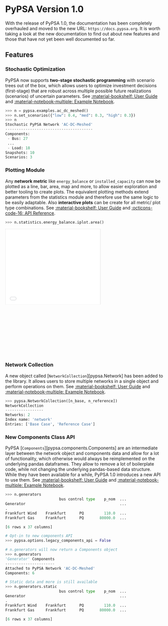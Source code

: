 # PyPSA Version 1.0

With the release of PyPSA 1.0, the documentation has been completely overhauled and moved to the new URL: `https://docs.pypsa.org`. It is worth taking a look at the new documentation to find out about new features and those that have not yet been well documented so far.

## Features

### Stochastic Optimization

PyPSA now supports **two-stage stochastic programming** with scenario trees out of the box, which allows users to optimize investment decisions (first-stage) that are robust across multiple possible future realizations (scenarios) of uncertain parameters. See [:material-bookshelf: User Guide](stochastic-optimization.md) and [:material-notebook-multiple: Example Notebook](/examples/stochastic-optimization.ipynb).

```python
>>> n = pypsa.examples.ac_dc_meshed()
>>> n.set_scenarios({"low": 0.4, "med": 0.3, "high": 0.3})
>>> n
Stochastic PyPSA Network 'AC-DC-Meshed'
---------------------------------------
Components:
 - Bus: 27
 ...
 - Load: 18
Snapshots: 10
Scenarios: 3
```

### Plotting Module
Any **network metric** like `energy_balance` or `installed_capacity` can now be plotted as a line, bar, area, map and more, to allow easier exploration and better tooling to create plots. The equivalent plotting methods extend parameters from the statistics module and therefore use the same logic to be easily adaptable. Also **interactive plots** can be create for all metric/ plot type combinations. See [:material-bookshelf: User Guide](plotting.md) and [:octicons-code-16: API Reference](/api/networks/plot.md).

```python
>>> n.statistics.energy_balance.iplot.area()
```

<div style="width: 100%; height: 400px; overflow: hidden;">
    <iframe src="../../assets/interactive-plots/ac_dc_meshed-energy_balance-area_iplot.html"
            width="100%" height="100%" frameborder="0" 
            style="border: 1px solid #ccc; transform: scale(0.6); transform-origin: 0 0;">
    </iframe>
</div>

### Network Collection
A new object called [`NetworkCollection`][pypsa.Network] has been added to the library. It allows users to store multiple networks in a single object and perform operations on them. See [:material-bookshelf: User Guide](network-collection.md) and [:material-notebook-multiple: Example Notebook](/examples/network-collection.ipynb).

```python
>>> pypsa.NetworkCollection([n_base, n_reference])
NetworkCollection
-----------------
Networks: 2
Index name: 'network'
Entries: ['Base Case', 'Reference Case']
```


### New Components Class API
PyPSA [`Components`][pypsa.components.Components] are an intermediate layer between the network object and components data and allow for a lot of functionality, which otherwise would always be reimplemented on the underlying pandas dataframes. They allow to remove a lot of boilerplate code, while not changing the underlying pandas-based data structure. While they have been available for a while, PyPSA 1.0 introduces a new API to use them. See [:material-bookshelf: User Guide](components.md) and [:material-notebook-multiple: Example Notebook](/examples/components.ipynb).

```python
>>> n.generators
                        bus control type    p_nom  ...  
Generator                                          ...                                                              
.                
Frankfurt Wind    Frankfurt      PQ         110.0  ...                
Frankfurt Gas     Frankfurt      PQ       80000.0  ...                

[6 rows x 37 columns]

# Opt-in to new components API
>>> pypsa.options.legacy_components_api = False

# n.generators will now return a Components object
>>> n.generators
'Generator' Components
----------------------
Attached to PyPSA Network 'AC-DC-Meshed'
Components: 6

# Static data and more is still available
>>> n.generators.static
                        bus control type    p_nom  ...  
Generator                                          ...                                                              
.                
Frankfurt Wind    Frankfurt      PQ         110.0  ...                
Frankfurt Gas     Frankfurt      PQ       80000.0  ...                

[6 rows x 37 columns]
```
